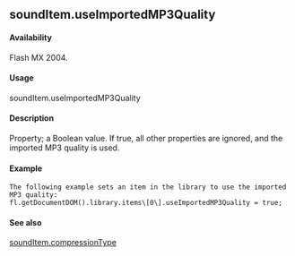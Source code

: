 ## soundItem.useImportedMP3Quality

#### Availability

Flash MX 2004.

#### Usage

soundItem.useImportedMP3Quality

#### Description

Property; a Boolean value. If true, all other properties are ignored, and the imported MP3 quality is used.

#### Example

```
The following example sets an item in the library to use the imported MP3 quality:
fl.getDocumentDOM().library.items\[0\].useImportedMP3Quality = true;

```
#### See also

[soundItem.compressionType](#_bookmark831)
